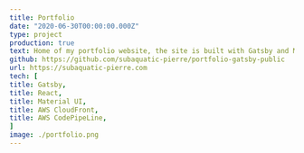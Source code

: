 ```yaml
---
title: Portfolio
date: "2020-06-30T00:00:00.000Z"
type: project
production: true
text: Home of my portfolio website, the site is built with Gatsby and Material UI. It is hosted on AWS, served using AWS CloudFront, it features a build-pipeline for automatic testing and deployment to the CloudFront distribution. A serverless web application which uses lambda functionality to send emails on for contact-me requests.
github: https://github.com/subaquatic-pierre/portfolio-gatsby-public
url: https://subaquatic-pierre.com
tech: [
title: Gatsby,
title: React,
title: Material UI,
title: AWS CloudFront,
title: AWS CodePipeLine,
]
image: ./portfolio.png
---
```

